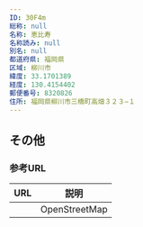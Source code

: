 ```yaml
---
ID: 30F4m
総称: null
名称: 恵比寿
名称読み: null
別名: null
都道府県: 福岡県
区域: 柳川市
緯度: 33.1701389
経度: 130.4154402
郵便番号: 8320826
住所: 福岡県柳川市三橋町高畑３２３−１
---
```


## その他

### 参考URL

| URL | 説明          |
| --- | ------------- |
|     | OpenStreetMap |
